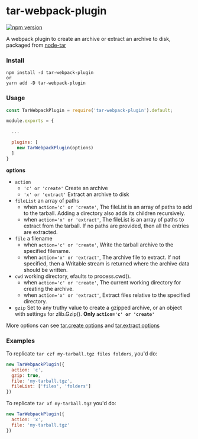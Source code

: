 # tar-webpack-plugin
[![npm version](https://badge.fury.io/js/tar-webpack-plugin.svg)](https://badge.fury.io/js/tar-webpack-plugin)

A webpack plugin to create an archive or extract an archive to disk, packaged from [node-tar](https://github.com/npm/node-tar)

### Install

```shell
npm install -d tar-webpack-plugin
or
yarn add -D tar-webpack-plugin
```
### Usage

```javascript
const TarWebpackPlugin = require('tar-webpack-plugin').default;

module.exports = {

  ...

  plugins: [
    new TarWebpackPlugin(options)
  ]
}
```
**options**
* `action` 
  * `'c' or 'create'` Create an archive
  * `'x' or 'extract'` Extract an archive to disk
* `fileList` an array of paths
  * when `action='c' or 'create'`, The fileList is an array of paths to add to the tarball. Adding a directory also adds its children recursively.
  * when `action='x' or 'extract'`, The fileList is an array of paths to extract from the tarball. If no paths are provided, then all the entries are extracted.
* `file` a filename
  * when `action='c' or 'create'`, Write the tarball archive to the specified filename.
  * when `action='x' or 'extract'`, The archive file to extract. If not specified, then a Writable stream is returned where the archive data should be written.
* `cwd` working directory, efaults to process.cwd().
  * when `action='c' or 'create'`, The current working directory for creating the archive.
  * when `action='x' or 'extract'`, Extract files relative to the specified directory.
* `gzip` Set to any truthy value to create a gzipped archive, or an object with settings for zlib.Gzip(). **Only `action='c' or 'create'`**

More options can see [tar.create options](https://github.com/npm/node-tar#tarcoptions-filelist-callback-alias-tarcreate) and [tar.extract options](https://github.com/npm/node-tar#tarxoptions-filelist-callback-alias-tarextract)
### Examples

To replicate `tar czf my-tarball.tgz files folders`, you'd do:
```javascript
new TarWebpackPlugin({
  action: 'c',
  gzip: true,
  file: 'my-tarball.tgz',
  fileList: ['files', 'folders']
})
```

To replicate `tar xf my-tarball.tgz` you'd do:
```javascript
new TarWebpackPlugin({
  action: 'x',
  file: 'my-tarball.tgz'
})
```
